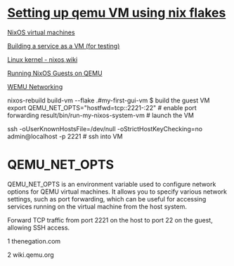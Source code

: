 # [Setting up qemu VM using nix flakes](https://gist.github.com/FlakM/0535b8aa7efec56906c5ab5e32580adf)

[NixOS virtual machines](https://nix.dev/tutorials/nixos/nixos-configuration-on-vm.html)

[Building a service as a VM (for testing)](https://nixos.wiki/wiki/Cheatsheet)

[Linux kernel - nixos,wiki](https://nixos.wiki/wiki/Linux_kernel)

[Running NixOS Guests on QEMU](https://thenegation.com/posts/nixos-on-qemu/)

[WEMU Networking](https://wiki.qemu.org/Documentation/Networking)

nixos-rebuild build-vm --flake .#my-first-gui-vm $ build the guest VM
export QEMU_NET_OPTS="hostfwd=tcp::2221-:22" # enable port forwarding
result/bin/run-my-nixos-system-vm # launch the VM

ssh -oUserKnownHostsFile=/dev/null -oStrictHostKeyChecking=no admin@localhost -p 2221 # ssh into VM


# QEMU_NET_OPTS

QEMU_NET_OPTS is an environment variable used to configure network options for QEMU virtual machines. It allows you to specify various network settings, such as port forwarding, which can be useful for accessing services running on the virtual machine from the host system.

Forward TCP traffic from port 2221 on the host to port 22 on the guest, allowing SSH access.

1
thenegation.com

2
wiki.qemu.org
